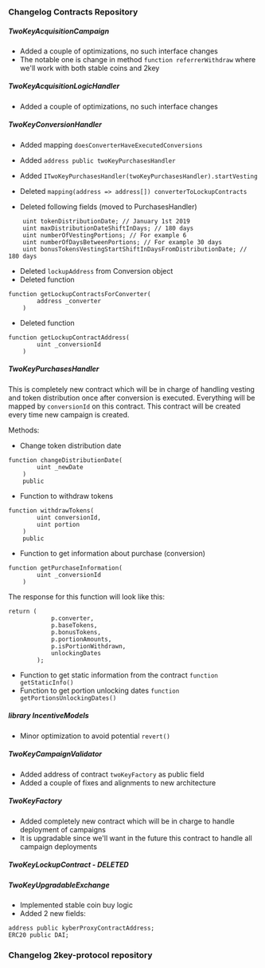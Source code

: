 ### Changelog Contracts Repository

##### TwoKeyAcquisitionCampaign
- Added a couple of optimizations, no such interface changes
- The notable one is change in method `function referrerWithdraw` where we'll work with both stable coins and 2key

##### TwoKeyAcquisitionLogicHandler
- Added a couple of optimizations, no such interface changes

##### TwoKeyConversionHandler
- Added mapping `doesConverterHaveExecutedConversions`
- Added `address public twoKeyPurchasesHandler`
- Added `ITwoKeyPurchasesHandler(twoKeyPurchasesHandler).startVesting`

- Deleted `mapping(address => address[]) converterToLockupContracts` 
- Deleted following fields (moved to PurchasesHandler)
```
    uint tokenDistributionDate; // January 1st 2019
    uint maxDistributionDateShiftInDays; // 180 days
    uint numberOfVestingPortions; // For example 6
    uint numberOfDaysBetweenPortions; // For example 30 days
    uint bonusTokensVestingStartShiftInDaysFromDistributionDate; // 180 days
```
- Deleted `lockupAddress` from Conversion object
- Deleted function 
```
function getLockupContractsForConverter(
        address _converter
    )
```
- Deleted function 
```
function getLockupContractAddress(
        uint _conversionId
    )
```

##### TwoKeyPurchasesHandler
This is completely new contract which will be in charge of handling vesting and token distribution once after conversion is executed.
Everything will be mapped by `conversionId` on this contract. This contract will be created every time new campaign is created.

Methods:
- Change token distribution date
```
function changeDistributionDate(
        uint _newDate
    )
    public
```
- Function to withdraw tokens
```
function withdrawTokens(
        uint conversionId,
        uint portion
    )
    public
```
- Function to get information about purchase (conversion)
```
function getPurchaseInformation(
        uint _conversionId
    )
```
The response for this function will look like this:
```
return (
            p.converter,
            p.baseTokens,
            p.bonusTokens,
            p.portionAmounts,
            p.isPortionWithdrawn,
            unlockingDates
        );
```

- Function to get static information from the contract `function getStaticInfo()`
- Function to get portion unlocking dates `function getPortionsUnlockingDates()`

##### library IncentiveModels
- Minor optimization to avoid potential `revert()`

##### TwoKeyCampaignValidator
- Added address of contract `twoKeyFactory` as public field
- Added a couple of fixes and alignments to new architecture

##### TwoKeyFactory
- Added completely new contract which will be in charge to handle deployment of campaigns
- It is upgradable since we'll want in the future this contract to handle all campaign deployments

##### TwoKeyLockupContract - *DELETED*

##### TwoKeyUpgradableExchange
- Implemented stable coin buy logic
- Added 2 new fields:
```
address public kyberProxyContractAddress;
ERC20 public DAI;
```



### Changelog 2key-protocol repository






